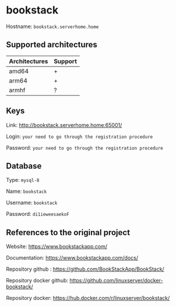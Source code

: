# bookstack
Hostname: `bookstack.serverhome.home`

## Supported architectures
| Architectures | Support |
| :------------ | :------ |
| amd64         | +       |
| arm64         | +       |
| armhf         | ?       |

## Keys
Link: http://bookstack.serverhome.home:65001/

Login: `your need to go through the registration procedure`

Password: `your need to go through the registration procedure`

## Database
Type: `mysql-8`

Name: `bookstack`

Username: `bookstack`

Password: `di1ieweesaekoF`

## References to the original project
Website: https://www.bookstackapp.com/

Documentation: https://www.bookstackapp.com/docs/

Repository github : https://github.com/BookStackApp/BookStack/

Repository docker github: https://github.com/linuxserver/docker-bookstack/

Repository docker: https://hub.docker.com/r/linuxserver/bookstack/